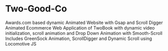 # Two-Good-Co
Awards.com based dynamic Animated Website with Gsap and Scroll Digger
Animated Ecommerce Web Application of TwoBook with dynamic video initialization, scroll animation and Drop Down Animation with Smooth-Scroll
Includes GreenSock Animation, ScrollDigger and Dynamic Scroll using Locomotive JS
